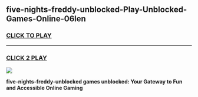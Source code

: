 
## five-nights-freddy-unblocked-Play-Unblocked-Games-Online-06len
<h3>
<a href="https://premium76.site?title=five-nights-freddy-unblocked&ref=25A">CLICK TO PLAY</a></h3>
<hr>

<h3>
<a href="https://premium76.site?title=five-nights-freddy-unblocked&ref=25A">CLICK 2 PLAY</a>
  
</h3>

<a href="https://premium76.site?title=five-nights-freddy-unblocked&ref=25A"><img src="https://clearcache.store/games.png"></a>


**five-nights-freddy-unblocked games unblocked: Your Gateway to Fun and Accessible Online Gaming**
